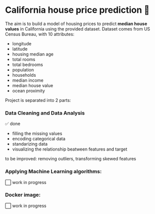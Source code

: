 # California house price prediction :house_with_garden:
The aim is to build a model of housing prices to predict <b>median house values</b> in California using the provided dataset.
Dataset comes from US Census Bureau, with 10 attributes: 
* longitude
* latitude
* housing median age
* total rooms
* total bedrooms
* population
* households
* median income
* median house value
* ocean proximity

Project is separated into 2 parts: 
### Data Cleaning and Data Analysis
:white_check_mark: done

* filling the missing values
* encoding categorical data
* standarizing data
* visualizing the relationship beatween features and target

to be improved: removing outliers, transforming skewed features
### Applying Machine Learning algorithms:
:white_large_square: 
work in progress

### Docker image:
:white_large_square: 
work in progress
